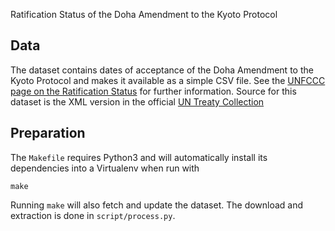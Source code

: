 Ratification Status of the Doha Amendment to the Kyoto Protocol

## Data

The dataset contains dates of acceptance of the Doha Amendment to the Kyoto
Protocol and makes it available as a simple CSV file.
See the [UNFCCC page on the Ratification Status](http://unfccc.int/kyoto_protocol/doha_amendment/items/7362.php) for
further information.
Source for this dataset is the XML version in the official [UN Treaty
Collection](https://treaties.un.org/Pages/ViewDetails.aspx?src=TREATY&mtdsg_no=XXVII-7-c&chapter=27&clang=_en#1)


## Preparation

The `Makefile` requires Python3 and will automatically install its dependencies
into a Virtualenv when run with

```shell
make
```

Running `make` will also fetch and update the dataset. The download and
extraction is done in `script/process.py`.

